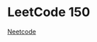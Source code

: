# LeetCode 150

[Neetcode](https://docs.google.com/spreadsheets/d/1882Vo3eUunZ271J3E8qRkz65FAvelKPiJHTfb5i-_WY/edit#gid=0)